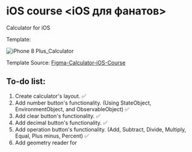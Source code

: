#  iOS course <iOS для фанатов>
Calculator for iOS

Template:

![iPhone 8 Plus_Calculator](https://user-images.githubusercontent.com/80201768/153814192-f724027b-fdd7-44f7-8086-60ae306dd13e.png)

Template Source:
[Figma-Calculator-iOS-Course](https://www.figma.com/file/7KrGeErvrn9OowBnJeyo3c/Calculator?node-id=1%3A3)

##  To-do list:
1. Create calculator's layout. ✅
2. Add number button's functionality. (Using StateObject, EnvironmentObject, and ObservableObject) ✅
3. Add clear button's functionality. ✅ 
4. Add decimal button's functionality. ✅
5. Add operation button's functionality. (Add, Subtract, Divide, Multiply, Equal, Plus minus, Percent) ✅
6. Add geometry reader for 
